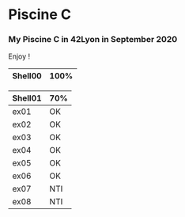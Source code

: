 # Piscine C
### My Piscine C in 42Lyon in September 2020

Enjoy !

| Shell00       | 100%  |
| ------------- |-------|


| Shell01       | 70%   |
| ------------- |-------|
| ex01          | OK    |
| ex02          | OK    |
| ex03          | OK    |
| ex04          | OK    |
| ex05          | OK    |
| ex06          | OK    |
| ex07          | NTI   |
| ex08          | NTI   |
